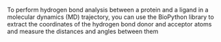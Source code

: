 To perform hydrogen bond analysis between a protein and a ligand in a molecular dynamics (MD) trajectory, you can use the BioPython library to extract the coordinates of the hydrogen bond donor and acceptor atoms and measure the distances and angles between them
